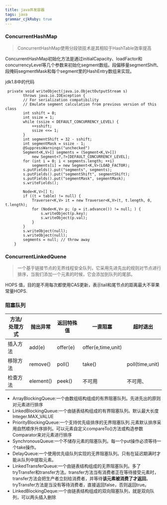 ```yaml
---
title: java并发容器
tags: java
grammar_cjkRuby: true
---
```


###  ConcurrentHashMap
> ConcurrentHashMap使用分段锁技术是其相较于HashTable效率提高

ConcurrentHashMap初始化方法是通过initialCapacity、loadFactor和concurrencyLevel等几个参数来初始化segment数组。段偏移量segmentShift、段掩码segmentMask和每个segment里的HashEntry数组来实现。

jdk1.8中的代码
```
 private void writeObject(java.io.ObjectOutputStream s)
        throws java.io.IOException {
        // For serialization compatibility
        // Emulate segment calculation from previous version of this class
        int sshift = 0;
        int ssize = 1;
        while (ssize < DEFAULT_CONCURRENCY_LEVEL) {
            ++sshift;
            ssize <<= 1;
        }
        int segmentShift = 32 - sshift;
        int segmentMask = ssize - 1;
        @SuppressWarnings("unchecked")
        Segment<K,V>[] segments = (Segment<K,V>[])
            new Segment<?,?>[DEFAULT_CONCURRENCY_LEVEL];
        for (int i = 0; i < segments.length; ++i)
            segments[i] = new Segment<K,V>(LOAD_FACTOR);
        s.putFields().put("segments", segments);
        s.putFields().put("segmentShift", segmentShift);
        s.putFields().put("segmentMask", segmentMask);
        s.writeFields();

        Node<K,V>[] t;
        if ((t = table) != null) {
            Traverser<K,V> it = new Traverser<K,V>(t, t.length, 0, t.length);
            for (Node<K,V> p; (p = it.advance()) != null; ) {
                s.writeObject(p.key);
                s.writeObject(p.val);
            }
        }
        s.writeObject(null);
        s.writeObject(null);
        segments = null; // throw away
    }
```
### ConcurrentLinkedQuene
> 一个基于链接节点的无界线程安全队列，它采用先进先出的规则对节点进行排序，当我们添加一个元素的时候，它会添加到队列的尾部。

HOPS 值，目的是不用每次都使用CAS更新，表示tail和尾节点的距离最大不草果常量HOPS.

### 阻塞队列
方法/处理方式 | 抛出异常 | 返回特殊值 | 一直阻塞 | 超时退出
-- | -- | -- | -- | --
插入方法 | add(e) | offer(e) | offer(e,time,unit)
移除方法 | remove() | poll() | take() | poll(time,unit)
检查方法 | element() | peek() | 不可用 | 不可用、

- ArrayBlockingQueue:一个由数组结构组成的有界阻塞队列。先进先出的原则对元素进行排序
- LinkedBlockingQueue:一个由链表结构组成的有界阻塞队列。默认最大长度Integer.MAX_VALUE
- PriorityBlockingQueue:一个支持优先级排序的无界阻塞队列.元素默认排序采用自然顺序升序排列。可以元素自定义compareTo()方法或构造参数Comparator来对元素进行排序
- SynchronousQueue:一个不储存元素的阻塞队列。每一个put操作必须等待一个take操作。
- DelayQueue:一个使用优先级队列实现的无界阻塞队列。只有在延迟期满时才能从队列中提取元素。
- LinkedTransferQueue:一个由链表结构组成的无界阻塞队列。多了tryTransfer和transfer方法。transfer方法当有消费者正在等待接受元素时，transfer方法会把生产者立刻给消费者，并等待**该元素被消费了才返回**。tryTransfer方法是当没有等待消费者，直接返回false，否则返回true。
- LinkedBlockingDeque:一个由链表结构组成的双向阻塞队列，就是双向队列，可以两头插入删除

